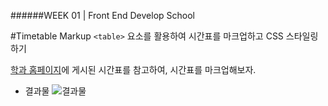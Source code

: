 ######WEEK 01 | Front End Develop School

#Timetable Markup
`<table>` 요소를 활용하여 시간표를 마크업하고 CSS 스타일링 하기

[학과 홈페이지](http://creative.sogang.ac.kr/?page_id=16013)에 게시된 시간표를 참고하여, 시간표를 마크업해보자.

* 결과물
![결과물](filesystem:chrome-extension://fdpohaocaechififmbbbbbknoalclacl/temporary/screencapture-file-Users-rohjiseung-Documents-Favorites-School-FastCampus-Front-End-Development-Project-02-timetable-index-html-1466180226874.png)
